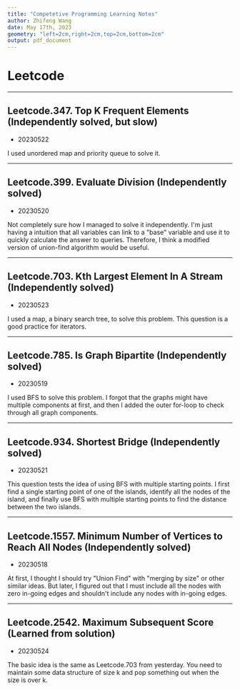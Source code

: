 ```yaml
---
title: "Competetive Programming Learning Notes"
author: Zhifeng Wang
date: May 17th, 2023
geometry: "left=2cm,right=2cm,top=2cm,bottom=2cm"
output: pdf_document
---
```


# Leetcode

---

## Leetcode.347. Top K Frequent Elements (Independently solved, but slow)

- 20230522

I used unordered map and priority queue to solve it.

---

## Leetcode.399. Evaluate Division (Independently solved)

- 20230520

Not completely sure how I managed to solve it independently. I'm just having a intuition that all variables can link to a "base" variable and use it to quickly calculate the answer to queries. Therefore, I think a modified version of union-find algorithm would be useful.

---

## Leetcode.703. Kth Largest Element In A Stream (Independently solved)

- 20230523

I used a map, a binary search tree, to solve this problem. This question is a good practice for iterators.

---

## Leetcode.785. Is Graph Bipartite (Independently solved)

- 20230519

I used BFS to solve this problem. I forgot that the graphs might have multiple components at first, and then I added the outer for-loop to check through all graph components.

---

## Leetcode.934. Shortest Bridge (Independently solved)

- 20230521

This question tests the idea of using BFS with multiple starting points. I first find a single starting point of one of the islands, identify all the nodes of the island, and finally use BFS with multiple starting points to find the distance between the two islands.

---

## Leetcode.1557. Minimum Number of Vertices to Reach All Nodes (Independently solved)

- 20230518

At first, I thought I should try "Union Find" with "merging by size" or other similar ideas. But later, I figured out that I must include all the nodes with zero in-going edges and shouldn't include any nodes with in-going edges.

---

## Leetcode.2542. Maximum Subsequent Score (Learned from solution)

- 20230524

The basic idea is the same as Leetcode.703 from yesterday. You need to maintain some data structure of size k and pop something out when the size is over k.
